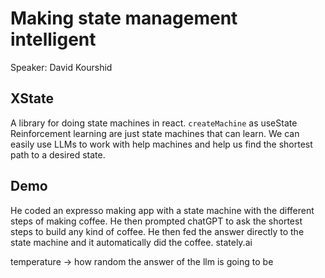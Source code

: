 # Making state management intelligent

Speaker: David Kourshid

## XState

A library for doing state machines in react.
`createMachine` as useState
Reinforcement learning are just state machines that can learn.
We can easily use LLMs to work with help machines and help us find the shortest path to a desired state.

## Demo

He coded an expresso making app with a state machine with the different steps of making coffee. He then prompted chatGPT to ask the shortest steps to build any kind of coffee. He then fed the answer directly to the state machine and it automatically did the coffee.
stately.ai

temperature -> how random the answer of the llm is going to be

